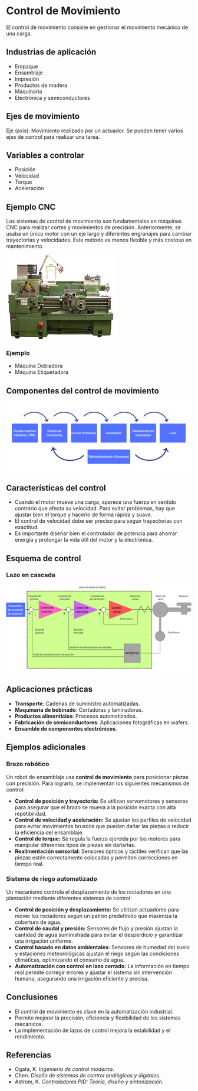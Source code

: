 # Control de Movimiento

El control de movimiento consiste en gestionar el movimiento mecánico de una carga. 

## Industrias de aplicación
- Empaque
- Ensamblaje
- Impresión
- Productos de madera
- Maquinaria
- Electrónica y semiconductores

## Ejes de movimiento
Eje (axis): Movimiento realizado por un actuador. 
Se pueden tener varios ejes de control para realizar una tarea.

## Variables a controlar
- Posición
- Velocidad
- Torque
- Aceleración

## Ejemplo CNC
Los sistemas de control de movimiento son fundamentales en máquinas CNC para realizar cortes y movimientos de precisión. Anteriormente, se usaba un único motor con un eje largo y diferentes engranajes para cambiar trayectorias y velocidades. Este método es menos flexible y más costoso en mantenimiento.  

![Figura de prueba](imagenes/torno.jpg)
### Ejemplo
- Máquina Dobladora
- Máquina Etiquetadora

## Componentes del control de movimiento
![Figura de prueba](imagenes/esquema.png)

## Características del control

- Cuando el motor mueve una carga, aparece una fuerza en sentido contrario que afecta su velocidad. Para evitar problemas, hay que ajustar bien el torque y hacerlo de forma rápida y suave.  
- El control de velocidad debe ser preciso para seguir trayectorias con exactitud.  
- Es importante diseñar bien el controlador de potencia para ahorrar energía y prolongar la vida útil del motor y la electrónica.  

## Esquema de control
### Lazo en cascada
![Figura de prueba](imagenes/LAZO.png)

## Aplicaciones prácticas
- **Transporte**: Cadenas de suministro automatizadas.
- **Maquinaria de bobinado**: Cortadoras y laminadoras.
- **Productos alimenticios**: Procesos automatizados.
- **Fabricación de semiconductores**: Aplicaciones fotográficas en wafers.
- **Ensamble de componentes electrónicos**.

## Ejemplos adicionales
### **Brazo robótico**  
Un robot de ensamblaje usa **control de movimiento** para posicionar piezas con precisión. Para lograrlo, se implementan los siguientes mecanismos de control:  

- **Control de posición y trayectoria:** Se utilizan servomotores y sensores para asegurar que el brazo se mueva a la posición exacta con alta repetibilidad.  
- **Control de velocidad y aceleración:** Se ajustan los perfiles de velocidad para evitar movimientos bruscos que puedan dañar las piezas o reducir la eficiencia del ensamblaje.  
- **Control de torque:** Se regula la fuerza ejercida por los motores para manipular diferentes tipos de piezas sin dañarlas.  
- **Realimentación sensorial:** Sensores ópticos y táctiles verifican que las piezas estén correctamente colocadas y permiten correcciones en tiempo real.  

### **Sistema de riego automatizado**  
Un mecanismo controla el desplazamiento de los rociadores en una plantación mediante diferentes sistemas de control:  

- **Control de posición y desplazamiento:** Se utilizan actuadores para mover los rociadores según un patrón predefinido que maximiza la cobertura de agua.  
- **Control de caudal y presión:** Sensores de flujo y presión ajustan la cantidad de agua suministrada para evitar el desperdicio y garantizar una irrigación uniforme.  
- **Control basado en datos ambientales:** Sensores de humedad del suelo y estaciones meteorológicas ajustan el riego según las condiciones climáticas, optimizando el consumo de agua.  
- **Automatización con control en lazo cerrado:** La información en tiempo real permite corregir errores y ajustar el sistema sin intervención humana, asegurando una irrigación eficiente y precisa.  

## Conclusiones
- El control de movimiento es clave en la automatización industrial.
- Permite mejorar la precisión, eficiencia y flexibilidad de los sistemas mecánicos.
- La implementación de lazos de control mejora la estabilidad y el rendimiento.

## Referencias
- Ogata, K. *Ingeniería de control moderna*.
- Chen. *Diseño de sistemas de control analógicos y digitales*.
- Astrom, K. *Controladores PID: Teoría, diseño y sintonización*.
